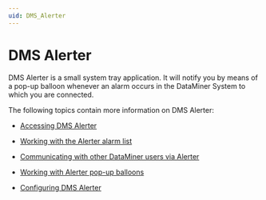 ```yaml
---
uid: DMS_Alerter
---
```


# DMS Alerter

DMS Alerter is a small system tray application. It will notify you by means of a pop-up balloon whenever an alarm occurs in the DataMiner System to which you are connected.

The following topics contain more information on DMS Alerter:

- [Accessing DMS Alerter](xref:Accessing_DMS_Alerter)

- [Working with the Alerter alarm list](Working_with_the_Alerter_alarm_list.md)

- [Communicating with other DataMiner users via Alerter](Communicating_with_other_DataMiner_users_via_Alerter.md)

- [Working with Alerter pop-up balloons](Working_with_Alerter_pop-up_balloons.md#working-with-alerter-pop-up-balloons)

- [Configuring DMS Alerter](Configuring_DMS_Alerter.md)
